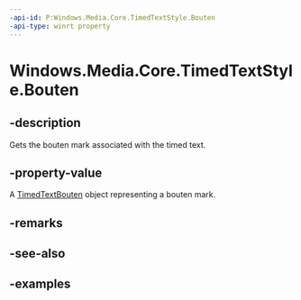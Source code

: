 ```yaml
---
-api-id: P:Windows.Media.Core.TimedTextStyle.Bouten
-api-type: winrt property
---
```


# Windows.Media.Core.TimedTextStyle.Bouten

<!--
public Windows.Media.Core.TimedTextBouten Bouten { get; }
-->


## -description

Gets the bouten mark associated with the timed text.

## -property-value

A [TimedTextBouten](timedtextbouten.md) object representing a bouten mark.


## -remarks

## -see-also

## -examples


